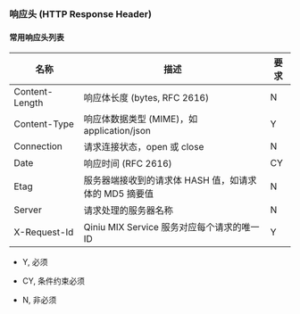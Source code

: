 ### 响应头 (HTTP Response Header)

#### 常用响应头列表

名称 | 描述 | 要求
---- | ---- | ----
Content-Length | 响应体长度 (bytes, RFC 2616) | N
Content-Type | 响应体数据类型 (MIME)，如 application/json | Y
Connection | 请求连接状态，open 或 close | N
Date | 响应时间 (RFC 2616) | CY
Etag | 服务器端接收到的请求体 HASH 值，如请求体的 MD5 摘要值 | N
Server | 请求处理的服务器名称 | N
X-Request-Id | Qiniu MIX Service 服务对应每个请求的唯一 ID | Y

- Y, 必须

- CY, 条件约束必须

- N, 非必须
